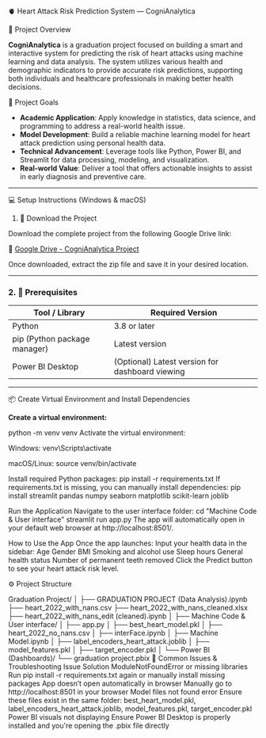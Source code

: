 🫀 Heart Attack Risk Prediction System — CogniAnalytica

 📌 Project Overview

**CogniAnalytica** is a graduation project focused on building a smart and interactive system for predicting the risk of heart attacks using machine learning and data analysis. The system utilizes various health and demographic indicators to provide accurate risk predictions, supporting both individuals and healthcare professionals in making better health decisions.

 🎯 Project Goals

- **Academic Application**: Apply knowledge in statistics, data science, and programming to address a real-world health issue.
- **Model Development**: Build a reliable machine learning model for heart attack prediction using personal health data.
- **Technical Advancement**: Leverage tools like Python, Power BI, and Streamlit for data processing, modeling, and visualization.
- **Real-world Value**: Deliver a tool that offers actionable insights to assist in early diagnosis and preventive care.

---

💻 Setup Instructions (Windows & macOS)

 1. 🔗 Download the Project

Download the complete project from the following Google Drive link:

📂 [Google Drive - CogniAnalytica Project](https://drive.google.com/drive/folders/1bPIwApX2oGkWEKph1HLxEHdnLK0qfTla)

Once downloaded, extract the zip file and save it in your desired location.

---

### 2. 🧰 Prerequisites

| Tool / Library         | Required Version     |
|------------------------|----------------------|
| Python                 | 3.8 or later         |
| pip (Python package manager) | Latest version |
| Power BI Desktop       | (Optional) Latest version for dashboard viewing |

---

📦 Create Virtual Environment and Install Dependencies

**Create a virtual environment:**

python -m venv venv
Activate the virtual environment:

Windows:
venv\Scripts\activate


macOS/Linux:
source venv/bin/activate


Install required Python packages:
pip install -r requirements.txt
If requirements.txt is missing, you can manually install dependencies:
pip install streamlit pandas numpy seaborn matplotlib scikit-learn joblib

Run the Application
Navigate to the user interface folder:
cd "Machine Code & User interface"
streamlit run app.py
The app will automatically open in your default web browser at http://localhost:8501/.

How to Use the App
Once the app launches:
Input your health data in the sidebar:
Age
Gender
BMI
Smoking and alcohol use
Sleep hours
General health status
Number of permanent teeth removed
Click the Predict button to see your heart attack risk level.

⚙️ Project Structure

Graduation Project/
│
├── GRADUATION PROJECT (Data Analysis).ipynb
├── heart_2022_with_nans.csv
├── heart_2022_with_nans_cleaned.xlsx
├── heart_2022_with_nans_edit (cleaned).ipynb
│
├── Machine Code & User interface/
│   ├── app.py
│   ├── best_heart_model.pkl
│   ├── heart_2022_no_nans.csv
│   ├── interFace.ipynb
│   ├── Machine Model.ipynb
│   ├── label_encoders_heart_attack.joblib
│   ├── model_features.pkl
│   ├── target_encoder.pkl
│
└── Power BI (Dashboards)/
    └── graduation project.pbix
🧩 Common Issues & Troubleshooting
Issue	Solution
ModuleNotFoundError or missing libraries	Run pip install -r requirements.txt again or manually install missing packages
App doesn’t open automatically in browser	Manually go to http://localhost:8501 in your browser
Model files not found error	Ensure these files exist in the same folder: best_heart_model.pkl, label_encoders_heart_attack.joblib, model_features.pkl, target_encoder.pkl
Power BI visuals not displaying	Ensure Power BI Desktop is properly installed and you're opening the .pbix file directly

